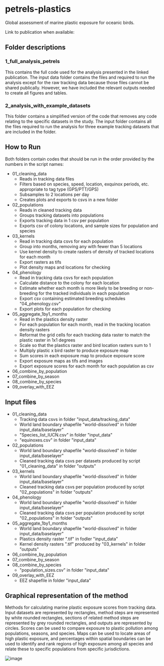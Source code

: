 # petrels-plastics
Global assessment of marine plastic exposure for oceanic birds.

Link to publication when available: 

## Folder descriptions

### 1_full_analysis_petrels
This contains the full code used for the analysis presented in the linked publication. 
The input data folder contains the files and required to run the analysis except for the raw tracking data because those files cannot be shared publically. However, we have included the relevant outputs needed to create all figures and tables. 

### 2_analysis_with_example_datasets
This folder contains a simplified version of the code that removes any code relating to the specific datasets in the study. The input folder contains all the files required to run the analysis for three example tracking datasets that are included in the folder.

## How to Run
Both folders contain codes that should be run in the order provided by the numbers in the script names:
- 01_cleaning_data
  - Reads in tracking data files
  - Filters based on species, speed, location, exquinox periods, etc. appropriate to tag type (GPS/PTT/GPS)
  - Subsamples to 2 locations per day
  - Creates plots and exports to csvs in a new folder
- 02_populations
  -  Reads in cleaned tracking data
  -  Groups tracking datasets into populations
  -  Exports tracking data in 1 csv per population
  -  Exports csv of colony locations, and sample sizes for population and species
- 03_kernels
  - Read in tracking data csvs for each population
  - Group into months, removing any with fewer than 5 locations
  - Use kernel density to create rasters of density of tracked locations for each month
  - Export rasters as tifs
  - Plot density maps and locations for checking
- 04_phenology
  - Read in tracking data csvs for each population
  - Calculate distance to the colony for each location
  - Estimate whether each month is more likely to be breeding or non-breeding for the tracked individuals in each population
  - Export csv containing estimated breeding schedules "04_phenology.csv"
  - Export plots for each population for checking
- 05_aggregate_1by1_months
  - Read in the plastics density raster
  - For each population for each month, read in the tracking location density rasters
  - Reformat the grid cells for each tracking data raster to match the plastic raster in 1x1 degrees
  - Scale so that the plastics raster and bird location rasters sum to 1
  - Multiply plastic x bird raster to produce exposure map
  - Sum scores in each exposure map to produce exposure score
  - Export exposure maps as tifs and images
  - Export exposure scores for each month for each population as csv
- 06_combine_by_population
- 07_combine_by_season
- 08_combine_by_species
- 09_overlay_with_EEZ


## Input files
- 01_cleaning_data
  - Tracking data csvs in folder "input_data/tracking_data"
  - World land boundary shapefile "world-dissolved" in folder input_data/baselayer"
  - "Species_list_IUCN.csv" in folder "input_data"
  - "equinoxes.csv" in folder "input_data"
- 02_populations
  - World land boundary shapefile "world-dissolved" in folder input_data/baselayer"
  - Cleaned tracking data csvs per datasets produced by script "01_cleaning_data" in folder "outputs"
- 03_kernels
  - World land boundary shapefile "world-dissolved" in folder input_data/baselayer"
  - Cleaned tracking data csvs per population produced by script "02_populations" in folder "outputs"
- 04_phenology
  - World land boundary shapefile "world-dissolved" in folder input_data/baselayer"
  - Cleaned tracking data csvs per population produced by script "02_populations" in folder "outputs"
- 05_aggregate_1by1_months
  - World land boundary shapefile "world-dissolved" in folder input_data/baselayer"
  - Plastics density raster ".tif" in fodler "input_data"
  - Kernel density rasters ".tif" produced by "03_kernels" in folder "outputs"
- 06_combine_by_population
- 07_combine_by_season
- 08_combine_by_species
  - "population_sizes.csv" in folder "input_data"
- 09_overlay_with_EEZ
  - EEZ shapefile in folder "input_data"


## Graphical representation of the method 
Methods for calculating marine plastic exposure scores from tracking data. Input datasets are represented by rectangles, method steps are represented by white rounded rectangles, sections of related method steps are represented by grey rounded rectangles, and outputs are represented by circles. Scores can be used to compare exposure to plastic pollution among populations, seasons, and species. Maps can be used to locate areas of high plastic exposure, and percentages within spatial boundaries can be used to identify and rank regions of high exposure among all species and relate these to specific populations from specific jurisdictions.

![image](https://user-images.githubusercontent.com/56324426/170684706-b4631aaa-f54d-4da8-8329-d4a3d1e45803.png)
